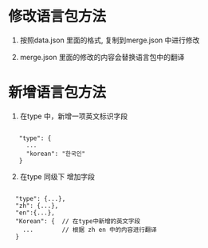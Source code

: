 # 修改语言包方法

1. 按照data.json 里面的格式, 复制到merge.json 中进行修改

2. merge.json 里面的修改的内容会替换语言包中的翻译


# 新增语言包方法

1.  在type 中，新增一项英文标识字段
 ```type:json
   
    "type": { 
      ...
      "korean": "한국인"  
    }

```

2. 在type 同级下 增加字段 
```type:json

  "type": {...},
  "zh": {...},
  "en":{...},
  "Korean": {  // 在type中新增的英文字段
    ...        // 根据 zh en 中的内容进行翻译
  }

```
